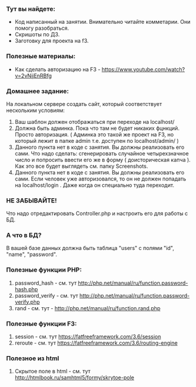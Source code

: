 ### Тут вы найдете:
* Код написанный на занятии. Внимательно читайте комметарии. Они помогу разобраться.
* Скришоты по ДЗ.
* Заготовку для проекта на f3.

### Полезные материалы:
* Как сделать авторизацию на F3 - https://www.youtube.com/watch?v=2vNijEnRBfg

### Домашнее задание:
На локальном сервере создать сайт, который соответствует нескольким условиям:
1. Ваш шаблон должен отображаться при переходе на localhost/
2. Должна быть админка. Пока что там не будет никаких фцнкций. Просто авторизация. ( Админка это такой же проект на F3, но который лежит в папке admin т.е. доступен по localhost/admin/ )
3. Данного пункта нет в коде с занятия. Вы должны реализовать его сами. Что надо сделать: сгенерировать случайное четырехзначное число и попросить ввести его же в форму ( доисторическая капча ). Как это все будет выглядеть см. папку Screenshots. 
4. Данного пункта нет в коде с занятия. Вы должны реализовать его сами. Если человек уже авторизовался, то он не должен попадать на localhost/login . Даже когда он специально туда переходит.

### НЕ ЗАБЫВАЙТЕ!
Что надо отредактировать Controller.php и настроить его для работы с БД.

### А что в БД? 
В вашей базе данных должна быть таблица "users" c полями "id", "name", "password". 

### Полезные функции PHP:
1. password_hash - см. тут http://php.net/manual/ru/function.password-hash.php
2. password_verify - см. тут http://php.net/manual/ru/function.password-verify.php
3. rand - см. тут - http://php.net/manual/ru/function.rand.php

### Полезные функции F3:
1. session - см. тут https://fatfreeframework.com/3.6/session
2. reroute - см. тут https://fatfreeframework.com/3.6/routing-engine

### Полезное из html
1. Скрытое поле в html - см. тут http://htmlbook.ru/samhtml5/formy/skrytoe-pole
